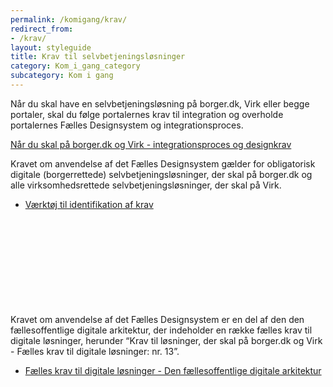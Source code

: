 ```yaml
---
permalink: /komigang/krav/
redirect_from:
- /krav/
layout: styleguide
title: Krav til selvbetjeningsløsninger
category: Kom_i_gang_category
subcategory: Kom i gang
---
```

<p class="font-lead">Når du skal have en selvbetjeningsløsning på borger.dk, Virk eller begge portaler, skal du følge portalernes krav til integration og overholde portalernes Fælles Designsystem og integrationsproces.</p>
<p><a href="/komigang/krav/borgerdk-virk">Når du skal på borger.dk og Virk - integrationsproces og designkrav</a></p>
<p>Kravet om anvendelse af det Fælles Designsystem gælder for obligatorisk digitale (borgerrettede) selvbetjeningsløsninger, der skal på borger.dk og alle virksomhedsrettede selvbetjeningsløsninger, der skal på Virk.</p>
<ul class="nobullet-list">
    <li><a href="https://arkitektur.digst.dk/faelles-krav-til-digitale-loesninger-vaerktoej-til-identifikation-af-krav" class="icon-link">Værktøj til identifikation af krav<svg class="icon-svg" focusable="false" aria-hidden="true" tabindex="-1"><use xlink:href="#open-in-new"></use></svg></a></li>
</ul>
<p>Kravet om anvendelse af det Fælles Designsystem er en del af den den fællesoffentlige digitale arkitektur, der indeholder en række fælles krav til digitale løsninger, herunder “Krav til løsninger, der skal på borger.dk og Virk - Fælles krav til digitale løsninger: nr. 13”.</p>
<ul class="nobullet-list">
    <li><a href="https://arkitektur.digst.dk/faelles-krav-til-digitale-loesninger" class="icon-link">Fælles krav til digitale løsninger - Den fællesoffentlige digitale arkitektur<svg class="icon-svg" focusable="false" aria-hidden="true" tabindex="-1"><use xlink:href="#open-in-new"></use></svg></a></li>
</ul>
